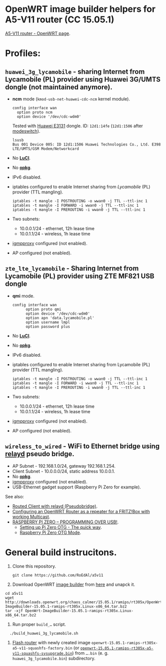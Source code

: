 # OpenWRT image builder helpers for A5-V11 router (CC 15.05.1)

[A5-V11 router - OpenWRT page](http://wiki.openwrt.org/toh/unbranded/a5-v11).

# Profiles:

## `huawei_3g_lycamobile` - sharing Internet from Lycamobile (PL) provider using Huawei 3G/UMTS dongle (not maintained anymore).

* **ncm** mode  (```kmod-usb-net-huawei-cdc-ncm``` kernel module).

  ````
  config interface wan
	option proto ncm
	option device '/dev/cdc-wdm0'
  ````
  
  Tested with [Huawei E3131](http://consumer.huawei.com/en/mobile-broadband/dongles/features/e3131-en.htm) dongle.
  ID: ```12d1:14fe``` (```12d1:1506``` after [modeswitch](http://wiki.openwrt.org/doc/recipes/3gdongle#switching_usb_mode)).
  
   ```
   lsusb
   Bus 001 Device 005: ID 12d1:1506 Huawei Technologies Co., Ltd. E398 LTE/UMTS/GSM Modem/Networkcard
   ```
* No [**LuCI**](http://wiki.openwrt.org/doc/howto/luci.essentials).
* No [**opkg**](http://wiki.openwrt.org/doc/techref/opkg).
* IPv6 disabled.
* iptables configured to enable Internet sharing from *Lycamobile* (PL) provider (TTL mangling).

  ````
  iptables -t mangle -I POSTROUTING -o wwan0 -j TTL --ttl-inc 1
  iptables -t mangle -I FORWARD -i wwan0 -j TTL --ttl-inc 1
  iptables -t mangle -I PREROUTING -i wwan0 -j TTL --ttl-inc 1
  ````
* Two subnets:
  * 10.0.0.1/24 - ethernet, 12h lease time
  * 10.0.1.1/24 - wireless, 1h lease time
* [igmpproxy](http://wiki.openwrt.org/doc/howto/udp_multicast) configured (not enabled).
* AP configured (not enabled).

## `zte_lte_lycamobile` - Sharing Internet from Lycamobile (PL) provider using ZTE MF821 USB dongle

* **qmi** mode.

  ````
  config interface wan
        option proto qmi
        option device '/dev/cdc-wdm0'
        option apn 'data.lycamobile.pl'
        option username lmpl
        option password plus
  ````
* No [**LuCI**](http://wiki.openwrt.org/doc/howto/luci.essentials).
* No [**opkg**](http://wiki.openwrt.org/doc/techref/opkg).
* IPv6 disabled.
* iptables configured to enable Internet sharing from Lycamobile (PL) provider (TTL mangling).

  ````
  iptables -t mangle -I POSTROUTING -o wwan0 -j TTL --ttl-inc 1
  iptables -t mangle -I FORWARD -i wwan0 -j TTL --ttl-inc 1
  iptables -t mangle -I PREROUTING -i wwan0 -j TTL --ttl-inc 1
  ````
* Two subnets:
  * 10.0.0.1/24 - ethernet, 12h lease time
  * 10.0.1.1/24 - wireless, 1h lease time
* [igmpproxy](http://wiki.openwrt.org/doc/howto/udp_multicast) configured (not enabled).
* AP configured (not enabled).

## `wireless_to_wired` - WiFi to Ethernet bridge using [relayd](https://wiki.openwrt.org/doc/uci/network#protocol_relay_relayd_pseudo_bridge) pseudo bridge.

* AP Subnet - 192.168.1.0/24, gateway 192.168.1.254.
* Client Subnet - 10.0.0.0/24, static address 10.0.0.1.
* No [**opkg**](http://wiki.openwrt.org/doc/techref/opkg).
* [igmpproxy](http://wiki.openwrt.org/doc/howto/udp_multicast) configured (not enabled).
* USB-Ethernet gadget support (Raspberry Pi Zero for example).

See also:

* [Routed Client with relayd (Pseudobridge)](http://wiki.openwrt.org/doc/recipes/relayclient).
* [Configuring an OpenWRT Router as a repeater for a FRITZ!Box with working Multicast](http://juliank.wordpress.com/2014/08/07/configuring-an-openwrt-router-as-a-repeater-for-a-fritzbox-with-working-multicast).
* [RASPBERRY PI ZERO – PROGRAMMING OVER USB!](http://blog.gbaman.info/?p=699).
    * [Setting up Pi Zero OTG - The quick way](http://gist.github.com/gbaman/975e2db164b3ca2b51ae11e45e8fd40a).
    * [Raspberry Pi Zero OTG Mode](http://gist.github.com/gbaman/50b6cca61dd1c3f88f41).


# General build instrucitons.
1. Clone this repository.

   ```
   git clone https://github.com/RoEdAl/a5v11
   ```
1. Download OpenWRT [image builder](http://wiki.openwrt.org/doc/howto/obtain.firmware.generate) from 
   [here](http://downloads.openwrt.org/chaos_calmer/15.05.1/ramips/rt305x/OpenWrt-ImageBuilder-15.05.1-ramips-rt305x.Linux-x86_64.tar.bz2) and unapck it.

  ```
  cd a5v11
  wget http://downloads.openwrt.org/chaos_calmer/15.05.1/ramips/rt305x/OpenWrt-ImageBuilder-15.05.1-ramips-rt305x.Linux-x86_64.tar.bz2
  tar -xjf OpenWrt-ImageBuilder-15.05.1-ramips-rt305x.Linux-x86_64.tar.bz2
  ```
1. Run proper ```build_…``` script. 

  ```
    ./build_huawei_3g_lycamobile.sh
  ```
1. [Flash router](http://wiki.openwrt.org/doc/howto/generic.flashing) with newly created image
   ```openwrt-15.05.1-ramips-rt305x-a5-v11-squashfs-factory.bin``` (or 
[```openwrt-15.05.1-ramips-rt305x-a5-v11-squashfs-sysupgrade.bin```](http://wiki.openwrt.org/doc/howto/generic.sysupgrade))
   from ```….bin``` (e. g. ```huawei_3g_lycamobile.bin```) subdirectory.

